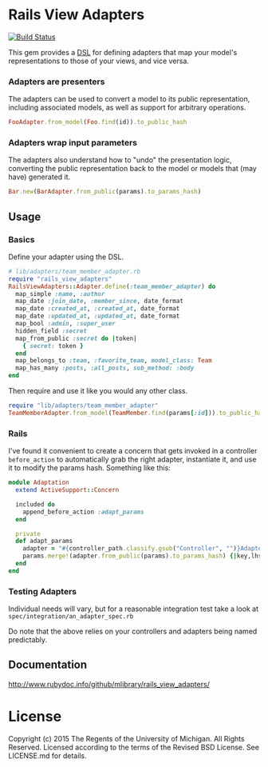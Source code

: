 # Rails View Adapters

[![Build Status](https://travis-ci.org/mlibrary/rails_view_adapters.svg?branch=master)](https://travis-ci.org/mlibrary/rails_view_adapters)


This gem provides a 
[DSL](http://www.rubydoc.info/github/mlibrary/rails_view_adapters/master/RailsViewAdapters/DefinitionProxy)
for defining adapters that map your model's 
representations to those of your views, and vice versa.  

### Adapters are presenters

The adapters can be used to convert a model to its public representation,
including associated models, as well as support for arbitrary operations.

```ruby
FooAdapter.from_model(Foo.find(id)).to_public_hash
```

### Adapters wrap input parameters

The adapters also understand how to "undo" the presentation logic,
converting the public representation back to the model or models 
that (may have) generated it.

```ruby
Bar.new(BarAdapter.from_public(params).to_params_hash)
```

## Usage

### Basics 

Define your adapter using the DSL.

```ruby
# lib/adapters/team_member_adapter.rb
require "rails_view_adapters"
RailsViewAdapters::Adapter.define(:team_member_adapter) do
  map_simple :name, :author
  map_date :join_date, :member_since, date_format
  map_date :created_at, :created_at, date_format
  map_date :updated_at, :updated_at, date_format
  map_bool :admin, :super_user
  hidden_field :secret
  map_from_public :secret do |token|
    { secret: token }
  end
  map_belongs_to :team, :favorite_team, model_class: Team
  map_has_many :posts, :all_posts, sub_method: :body
end
```

Then require and use it like you would any other class.

```ruby
require "lib/adapters/team_member_adapter"
TeamMemberAdapter.from_model(TeamMember.find(params[:id])).to_public_hash
```

### Rails

I've found it convenient to create a concern that gets invoked in a controller
`before_action` to automatically grab the right adapter, instantiate it, and use
it to modify the params hash.  Something like this:

```ruby
module Adaptation
  extend ActiveSupport::Concern

  included do
    append_before_action :adapt_params
  end

  private
  def adapt_params
    adapter = "#{controller_path.classify.gsub("Controller", "")}Adapter".constantize
    params.merge!(adapter.from_public(params).to_params_hash) {|key,lhs,rhs| rhs}
  end
end
```

### Testing Adapters

Individual needs will vary, but for a reasonable integration test take a look at 
`spec/integration/an_adapter_spec.rb`

Do note that the above relies on your controllers and adapters being named predictably.

## Documentation
http://www.rubydoc.info/github/mlibrary/rails_view_adapters/

# License

Copyright (c) 2015 The Regents of the University of Michigan.
All Rights Reserved.
Licensed according to the terms of the Revised BSD License.
See LICENSE.md for details.

